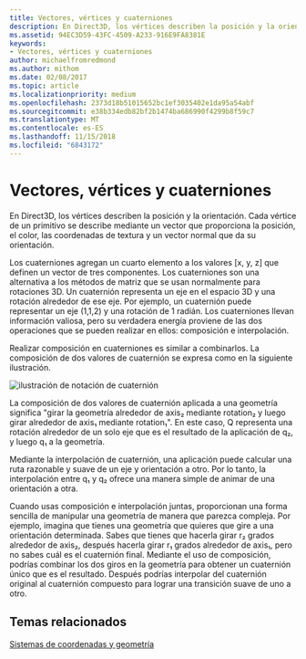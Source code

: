 ```yaml
---
title: Vectores, vértices y cuaterniones
description: En Direct3D, los vértices describen la posición y la orientación. Cada vértice de un primitivo se describe mediante un vector que proporciona la posición, el color, las coordenadas de textura y un vector normal que da su orientación.
ms.assetid: 94EC3D59-43FC-4509-A233-916E9FA8381E
keywords:
- Vectores, vértices y cuaterniones
author: michaelfromredmond
ms.author: mithom
ms.date: 02/08/2017
ms.topic: article
ms.localizationpriority: medium
ms.openlocfilehash: 2373d18b51015652bc1ef3035402e1da95a54abf
ms.sourcegitcommit: e38b334edb82bf2b1474ba686990f4299b8f59c7
ms.translationtype: MT
ms.contentlocale: es-ES
ms.lasthandoff: 11/15/2018
ms.locfileid: "6843172"
---
```

# <a name="vectors-vertices-and-quaternions"></a>Vectores, vértices y cuaterniones


En Direct3D, los vértices describen la posición y la orientación. Cada vértice de un primitivo se describe mediante un vector que proporciona la posición, el color, las coordenadas de textura y un vector normal que da su orientación.

Los cuaterniones agregan un cuarto elemento a los valores \[x, y, z\] que definen un vector de tres componentes. Los cuaterniones son una alternativa a los métodos de matriz que se usan normalmente para rotaciones 3D. Un cuaternión representa un eje en el espacio 3D y una rotación alrededor de ese eje. Por ejemplo, un cuaternión puede representar un eje (1,1,2) y una rotación de 1 radián. Los cuaterniones llevan información valiosa, pero su verdadera energía proviene de las dos operaciones que se pueden realizar en ellos: composición e interpolación.

Realizar composición en cuaterniones es similar a combinarlos. La composición de dos valores de cuaternión se expresa como en la siguiente ilustración.

![ilustración de notación de cuaternión](images/quateq.png)

La composición de dos valores de cuaternión aplicada a una geometría significa "girar la geometría alrededor de axis₂ mediante rotation₂ y luego girar alrededor de axis₁ mediante rotation₁". En este caso, Q representa una rotación alrededor de un solo eje que es el resultado de la aplicación de q₂, y luego q₁ a la geometría.

Mediante la interpolación de cuaternión, una aplicación puede calcular una ruta razonable y suave de un eje y orientación a otro. Por lo tanto, la interpolación entre q₁ y q₂ ofrece una manera simple de animar de una orientación a otra.

Cuando usas composición e interpolación juntas, proporcionan una forma sencilla de manipular una geometría de manera que parezca compleja. Por ejemplo, imagina que tienes una geometría que quieres que gire a una orientación determinada. Sabes que tienes que hacerla girar r₂ grados alrededor de axis₂, después hacerla girar r₁ grados alrededor de axis₁, pero no sabes cuál es el cuaternión final. Mediante el uso de composición, podrías combinar los dos giros en la geometría para obtener un cuaternión único que es el resultado. Después podrías interpolar del cuaternión original al cuaternión compuesto para lograr una transición suave de uno a otro.

## <a name="span-idrelated-topicsspanrelated-topics"></a><span id="related-topics"></span>Temas relacionados


[Sistemas de coordenadas y geometría](coordinate-systems-and-geometry.md)

 

 




